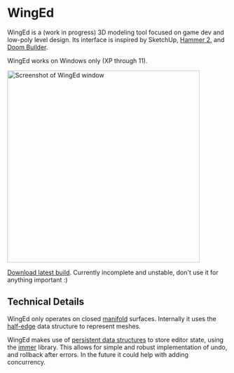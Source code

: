 # WingEd

WingEd is a (work in progress) 3D modeling tool focused on game dev and low-poly level design. Its interface is inspired by SketchUp, [Hammer 2](https://developer.valvesoftware.com/wiki/Source_2), and [Doom Builder](https://doomwiki.org/wiki/Doom_Builder_2).

WingEd works on Windows only (XP through 11).

<img src="https://github.com/vanjac/WingEd/assets/8228102/8aef6f57-1027-47de-9005-ca4e96f22e41" width="439" alt="Screenshot of WingEd window">

[Download latest build](https://github.com/vanjac/WingEd/releases/latest/download/winged.exe). Currently incomplete and unstable, don't use it for anything important :)

## Technical Details

WingEd only operates on closed [manifold](https://en.wikipedia.org/wiki/Surface_(topology)) surfaces. Internally it uses the [half-edge](https://en.wikipedia.org/wiki/Doubly_connected_edge_list) data structure to represent meshes.

WingEd makes use of [persistent data structures](https://en.wikipedia.org/wiki/Persistent_data_structure) to store editor state, using the [immer](https://github.com/arximboldi/immer) library. This allows for simple and robust implementation of undo, and rollback after errors. In the future it could help with adding concurrency.
